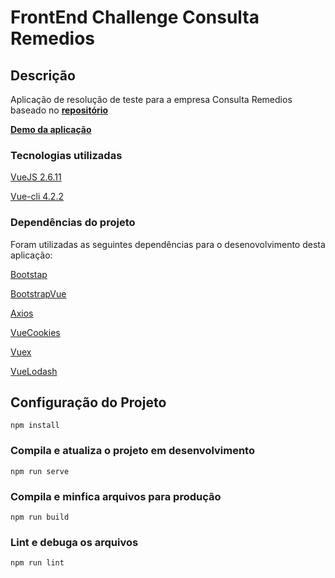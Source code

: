 # FrontEnd Challenge Consulta Remedios

## Descrição
Aplicação de resolução de teste para a empresa Consulta Remedios  baseado no [**repositório**](https://github.com/ConsultaRemedios/frontend-challenge)

[**Demo da aplicação**](http://hnsistemas.com.br/teste_cr/)

### Tecnologias utilizadas
[VueJS 2.6.11](https://vuejs.org)

[Vue-cli 4.2.2](https://cli.vuejs.org)

### Dependências do projeto
Foram utilizadas as seguintes dependências para o desenovolvimento desta aplicação: 

[Bootstap](https://getbootstrap.com)

[BootstrapVue](https://bootstrap-vue.org)

[Axios](https://github.com/axios/axios)

[VueCookies](https://www.npmjs.com/package/vue-cookies)

[Vuex](https://vuex.vuejs.org)

[VueLodash](https://www.npmjs.com/package/vue-lodash)


## Configuração do Projeto
```
npm install
```

### Compila e atualiza o projeto em desenvolvimento
```
npm run serve
```

### Compila e minfica arquivos para produção
```
npm run build
```

### Lint e debuga os arquivos
```
npm run lint
```

